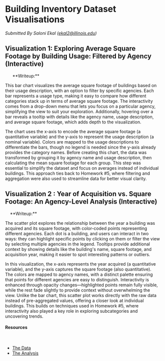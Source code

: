 # Building Inventory Dataset Visualisations
*Submitted By Saloni Ekal (ekal2@illinois.edu)*
 
 
## Visualization 1: Exploring Average Square Footage by Building Usage: Filtered by Agency (Interactive)
<div id="vis1"></div>
 
<script src="https://cdn.jsdelivr.net/npm/vega@5"></script>
<script src="https://cdn.jsdelivr.net/npm/vega-lite@5"></script>
<script src="https://cdn.jsdelivr.net/npm/vega-embed@6"></script>
 
<script>
  // Load the JSON specification for Visualization 1
  vegaEmbed('#vis1', 'interactive_bar_chart.json').catch(console.error);
</script>
 
**Writeup:**

This bar chart visualizes the average square footage of buildings based on their usage description, with an option to filter by specific agencies. Each bar represents a usage type, making it easy to compare how different categories stack up in terms of average square footage. The interactivity comes from a drop-down menu that lets you focus on a particular agency, simplifying the view to suit your exploration. Additionally, hovering over a bar reveals a tooltip with details like the agency name, usage description, and average square footage, which adds depth to the visualization.

The chart uses the x-axis to encode the average square footage (a quantitative variable) and the y-axis to represent the usage description (a nominal variable). Colors are mapped to the usage descriptions to differentiate the bars, though no legend is needed since the y-axis already provides the category names. Before creating this chart, the data was transformed by grouping it by agency name and usage description, then calculating the mean square footage for each group. This step was essential to simplify the dataset and focus on averages instead of individual buildings. This approach ties back to Homework #5, where filtering and aggregation were also used to streamline data for better visual clarity.
 
 
## Visualization 2 : Year of Acquisition vs. Square Footage: An Agency-Level Analysis (Interactive)
<div id="vis2"></div>
 
<script>
  // Load the JSON specification for Visualization 2
  vegaEmbed('#vis2', 'interactive_scatter_plot.json').catch(console.error);
</script>
 
**Writeup:**

The scatter plot explores the relationship between the year a building was acquired and its square footage, with color-coded points representing different agencies. Each dot is a building, and users can interact in two ways: they can highlight specific points by clicking on them or filter the view by selecting multiple agencies in the legend. Tooltips provide additional context by showing details like the building's name, square footage, and acquisition year, making it easier to spot interesting patterns or outliers.

In this visualization, the x-axis represents the year acquired (a quantitative variable), and the y-axis captures the square footage (also quantitative). The colors are mapped to agency names, with a distinct palette ensuring that points for different agencies are easy to distinguish. Interactivity is enhanced through opacity changes—highlighted points remain fully visible, while the rest fade slightly to provide context without overwhelming the view. Unlike the bar chart, this scatter plot works directly with the raw data instead of pre-aggregated values, offering a closer look at individual buildings. This builds on techniques used in Homework #5, where interactivity also played a key role in exploring subcategories and uncovering trends.
 
 
#### Resources
 
- [The Data](https://raw.githubusercontent.com/UIUC-iSchool-DataViz/is445_data/main/building_inventory.csv)
- [The Analysis](https://github.com/ekal2saloni/HW6_Jekyll/blob/main/Workbook.ipynb)
